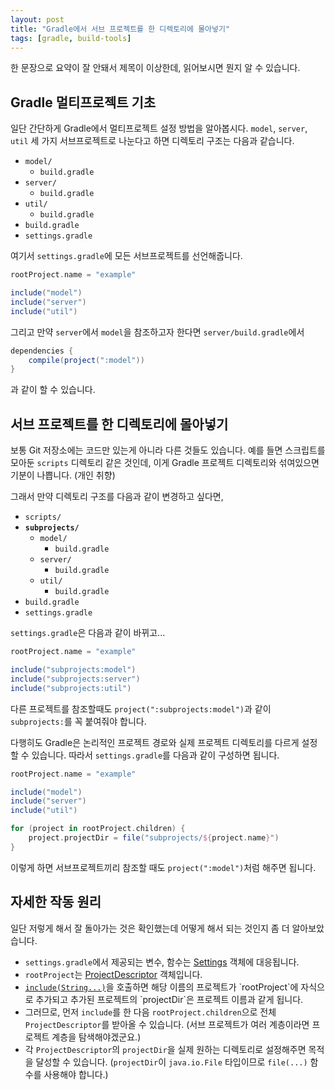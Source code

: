 ```yaml
---
layout: post
title: "Gradle에서 서브 프로젝트를 한 디렉토리에 몰아넣기"
tags: [gradle, build-tools]
---
```


한 문장으로 요약이 잘 안돼서 제목이 이상한데, 읽어보시면 뭔지 알 수 있습니다.

## Gradle 멀티프로젝트 기초

일단 간단하게 Gradle에서 멀티프로젝트 설정 방법을 알아봅시다. `model`, `server`, `util` 세 가지 서브프로젝트로 나눈다고 하면 디렉토리 구조는 다음과 같습니다.

* `model/`
    * `build.gradle`
* `server/`
    * `build.gradle`
* `util/`
    * `build.gradle`
* `build.gradle`
* `settings.gradle`

여기서 `settings.gradle`에 모든 서브프로젝트를 선언해줍니다.

```groovy
rootProject.name = "example"

include("model")
include("server")
include("util")
```

그리고 만약 `server`에서 `model`을 참조하고자 한다면 `server/build.gradle`에서

```groovy
dependencies {
    compile(project(":model"))
}
```

과 같이 할 수 있습니다.

## 서브 프로젝트를 한 디렉토리에 몰아넣기

보통 Git 저장소에는 코드만 있는게 아니라 다른 것들도 있습니다. 예를 들면 스크립트를 모아둔 `scripts` 디렉토리 같은 것인데, 이게 Gradle 프로젝트 디렉토리와 섞여있으면 기분이 나쁩니다. (개인 취향)

그래서 만약 디렉토리 구조를 다음과 같이 변경하고 싶다면,

* `scripts/`
* **`subprojects/`**
    * `model/`
        * `build.gradle`
    * `server/`
        * `build.gradle`
    * `util/`
        * `build.gradle`
* `build.gradle`
* `settings.gradle`

`settings.gradle`은 다음과 같이 바뀌고...

```groovy
rootProject.name = "example"

include("subprojects:model")
include("subprojects:server")
include("subprojects:util")
```

다른 프로젝트를 참조할때도 `project(":subprojects:model")`과 같이 `subprojects:`를 꼭 붙여줘야 합니다.

다행히도 Gradle은 논리적인 프로젝트 경로와 실제 프로젝트 디렉토리를 다르게 설정할 수 있습니다. 따라서 `settings.gradle`를 다음과 같이 구성하면 됩니다.

```groovy
rootProject.name = "example"

include("model")
include("server")
include("util")

for (project in rootProject.children) {
    project.projectDir = file("subprojects/${project.name}")
}
```

이렇게 하면 서브프로젝트끼리 참조할 때도 `project(":model")`처럼 해주면 됩니다.

## 자세한 작동 원리

일단 저렇게 해서 잘 돌아가는 것은 확인했는데 어떻게 해서 되는 것인지 좀 더 알아보았습니다.

* `settings.gradle`에서 제공되는 변수, 함수는 [Settings](https://docs.gradle.org/current/dsl/org.gradle.api.initialization.Settings.html) 객체에 대응됩니다.
* `rootProject`는 [ProjectDescriptor](https://docs.gradle.org/current/javadoc/org/gradle/api/initialization/ProjectDescriptor.html) 객체입니다.
* [`include(String...)`](https://docs.gradle.org/current/dsl/org.gradle.api.initialization.Settings.html#org.gradle.api.initialization.Settings:include(java.lang.String[]))을 호출하면 해당 이름의 프로젝트가 `rootProject`에 자식으로 추가되고 추가된 프로젝트의 `projectDir`은 프로젝트 이름과 같게 됩니다.
* 그러므로, 먼저 `include`를 한 다음 `rootProject.children`으로 전체 `ProjectDescriptor`를 받아올 수 있습니다. (서브 프로젝트가 여러 계층이라면 프로젝트 계층을 탐색해야겠군요.)
* 각 `ProjectDescriptor`의 `projectDir`을 실제 원하는 디렉토리로 설정해주면 목적을 달성할 수 있습니다. (`projectDir`이 `java.io.File` 타입이므로 `file(...)` 함수를 사용해야 합니다.)
